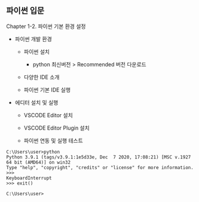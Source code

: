 ## 파이썬 입문

Chapter 1-2. 파이썬 기본 환경 설정

* 파이썬 개발 환경

  * 파이썬 설치

    * python 최신버전 > Recommended 버전 다운로드


  * 다양한 IDE 소개

  * 파이썬 기본 IDE 실행


* 에디터 설치 및 실행

  * VSCODE Editor 설치

  * VSCODE Editor Plugin 설치

  * 파이썬 연동 및 실행 테스트

```
C:\Users\user>python
Python 3.9.1 (tags/v3.9.1:1e5d33e, Dec  7 2020, 17:08:21) [MSC v.1927 64 bit (AMD64)] on win32
Type "help", "copyright", "credits" or "license" for more information.
>>>
KeyboardInterrupt
>>> exit()

C:\Users\user>
```
